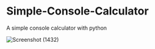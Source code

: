 # Simple-Console-Calculator
A simple console calculator with python


![Screenshot (1432)](https://user-images.githubusercontent.com/62913154/120039435-2d298f80-c005-11eb-8975-876af7a28b30.png)
